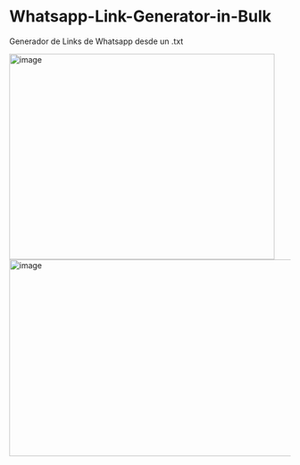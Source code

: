 # Whatsapp-Link-Generator-in-Bulk
Generador de Links de Whatsapp desde un .txt

<img width="475" height="368" alt="image" src="https://github.com/user-attachments/assets/4fcd7c14-0d50-4cbd-80bf-f6e77e24b60f" />

<img width="724" height="352" alt="image" src="https://github.com/user-attachments/assets/449b3c22-7ea9-4ca3-b5db-e62469256054" />
